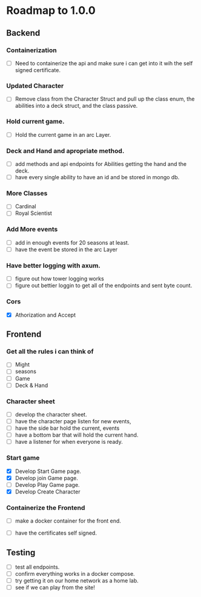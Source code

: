 # Roadmap to 1.0.0 

## Backend

### Containerization
- [ ] Need to containerize the api and make sure i can get into it wih the self signed certificate.

### Updated Character
- [ ] Remove class from the Character Struct and pull up the class enum, the abilities into a deck struct, and the class passive.

### Hold current game.
- [ ] Hold the current game in an arc Layer.

### Deck and Hand and apropriate method.
- [ ] add methods and api endpoints for Abilities getting the hand and the deck.
- [ ] have every single ability to have an id and be stored in mongo db.

### More Classes
- [ ] Cardinal
- [ ] Royal Scientist

### Add More events
- [ ] add in enough events for 20 seasons at least.
- [ ] have the event be stored in the arc Layer

### Have better logging with axum.
- [ ] figure out how tower logging works 
- [ ] figure out bettier loggin to get all of the endpoints and sent byte count.

### Cors
- [x] Athorization and Accept

## Frontend 

### Get all the rules i can think of
- [ ] Might
- [ ] seasons
- [ ] Game
- [ ] Deck & Hand

### Character sheet
- [ ] develop the character sheet.
- [ ] have the character page listen for new events,
- [ ] have the side bar hold the current, events
- [ ] have a bottom bar that will hold the current hand.
- [ ] have a listener for when everyone is ready.

### Start game
- [x] Develop Start Game page.
- [x] Develop join Game page.
- [ ] Develop Play Game page.
- [x] Develop Create Character

### Containerize the Frontend
- [ ] make a docker container for the front end.
- [ ] have the certificates self signed.


## Testing
- [ ] test all endpoints.
- [ ] confirm everything works in a docker compose.
- [ ] try getting it on our home network as a home lab.
- [ ] see if we can play from the site!
